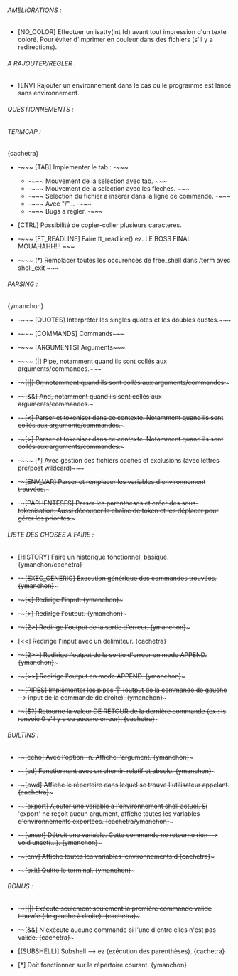 ###### AMELIORATIONS : ######

- [NO_COLOR] Effectuer un isatty(int fd) avant tout impression d'un texte coloré. Pour éviter d'imprimer en couleur dans des fichiers (s'il y a redirections).

###### A RAJOUTER/REGLER : ######

- [ENV] Rajouter un environnement dans le cas ou le programme est lancé sans environnement.

###### QUESTIONNEMENTS : ######

###### TERMCAP : ######
{cachetra}

- -~~~  [TAB] Implementer le tab : -~~~
	- -~~~ Mouvement de la selection avec tab. ~~~
	- -~~~ Mouvement de la selection avec les fleches. ~~~
	- -~~~ Selection du fichier a inserer dans la ligne de commande. -~~~
	- -~~~ Avec "/"... -~~~
	- -~~~  Bugs a regler. -~~~

- [CTRL] Possibilité de copier-coller plusieurs caracteres.

- -~~~ [FT_READLINE] Faire ft_readline() ez. LE BOSS FINAL MOUAHAHH!!! ~~~

- -~~~ (*) Remplacer toutes les occurences de free_shell dans /term avec shell_exit ~~~

###### PARSING : ######
{ymanchon}

- -~~~ [QUOTES] Interpréter les singles quotes et les doubles quotes.~~~

- -~~~ [COMMANDS] Commands~~~

- -~~~ [ARGUMENTS] Arguments~~~

- -~~~ [|] Pipe, notamment quand ils sont collés aux arguments/commandes.~~~

- -~~~[||] Or, notamment quand ils sont collés aux arguments/commandes.~~~

- -~~~[&&] And, notamment quand ils sont collés aux arguments/commandes.~~~

- -~~~[<] Parser et tokeniser dans ce contexte. Notamment quand ils sont collés aux arguments/commandes.~~~
- -~~~[>] Parser et tokeniser dans ce contexte. Notamment quand ils sont collés aux arguments/commandes.~~~

- -~~~ [*] Avec gestion des fichiers cachés et exclusions (avec lettres pré/post wildcard)~~~

- -~~~[ENV_VAR] Parser et remplacer les variables d'environnement trouvées.~~~

- -~~~[PARHENTESES] Parser les parentheses et créer des sous-tokenisation. Aussi découper la chaîne de token et les déplacer pour gérer les priorités.~~~

###### LISTE DES CHOSES A FAIRE : ######

- [HISTORY] Faire un historique fonctionnel, basique. {ymanchon/cachetra}

- -~~~[EXEC_GENERIC] Execution générique des commandes trouvées. {ymanchon}~~~

- -~~~[<] Redirige l'input. {ymanchon}~~~

- -~~~[>] Redirige l'output. {ymanchon}~~~

- -~~~[2>] Redirige l'output de la sortie d'erreur. {ymanchon}~~~

- [<<] Redirige l'input avec un délimiteur. {cachetra}

- -~~~[2>>] Redirige l'output de la sortie d'erreur en mode APPEND. {ymanchon}~~~

- -~~~[>>] Redirige l'output en mode APPEND. {ymanchon}~~~

- -~~~[PIPES] Implémenter les pipes '|' (output de la commande de gauche --> input de la commande de droite). {ymanchon}~~~

- -~~~[$?] Retourne la valeur DE RETOUR de la dernière commande (ex : ls renvoie 0 s'il y a eu aucune erreur). {cachetra}~~~

###### BUILTINS : ######

- -~~~[echo] Avec l'option -n. Affiche l'argument. {ymanchon}~~~

- -~~~[cd] Fonctionnant avec un chemin relatif et absolu. {ymanchon}~~~

- -~~~[pwd] Affiche le répertoire dans lequel se trouve l'utilisateur appelant. {cachetra}~~~

- -~~~[export] Ajouter une variable à l'environnement shell actuel. Si 'export' ne reçoit aucun argument, affiche toutes les variables d'environnements exportées. {cachetra/ymanchon}~~~

- -~~~[unset] Détruit une variable. Cette commande ne retourne rien --> void unset(...). {ymanchon}~~~

- -~~~[env] Affiche toutes les variables 'environnements.d {cachetra}~~~

- -~~~[exit] Quitte le terminal. {ymanchon}~~~

###### BONUS : ######

- -~~~[||] Exécute seulement seulement la première commande valide trouvée (de gauche à droite). {cachetra}~~~

- -~~~[&&] N'exécute aucune commande si l'une d'entre elles n'est pas valide. {cachetra}~~~

- [(SUBSHELL)] Subshell --> ez (exécution des parenthèses). {cachetra}

- [*] Doit fonctionner sur le répertoire courant. {ymanchon}
